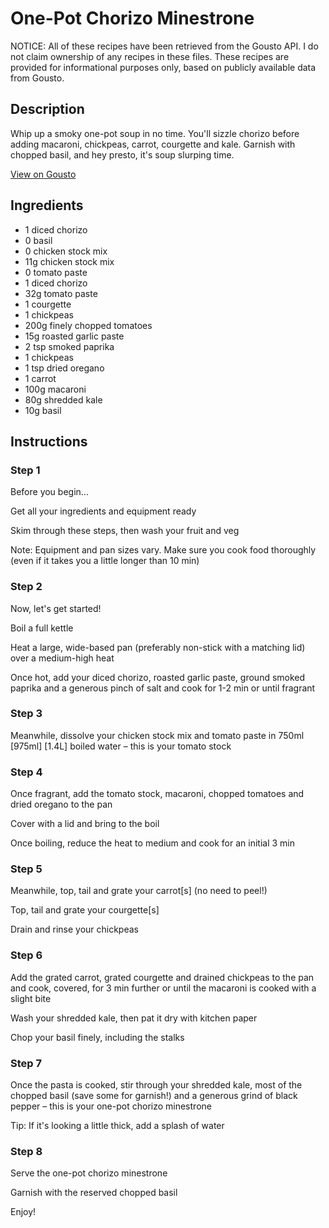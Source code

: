 # One-Pot Chorizo Minestrone

NOTICE: All of these recipes have been retrieved from the Gousto API. I do not claim ownership of any recipes in these files. These recipes are provided for informational purposes only, based on publicly available data from Gousto.

## Description

Whip up a smoky one-pot soup in no time. You'll sizzle chorizo before adding macaroni, chickpeas, carrot, courgette and kale. Garnish with chopped basil, and hey presto, it's soup slurping time.


[View on Gousto](https://www.gousto.co.uk/recipes/cookbook/10-min-one-pot-chorizo-minestrone)

## Ingredients

- 1 diced chorizo
- 0 basil
- 0 chicken stock mix
- 11g chicken stock mix
- 0 tomato paste
- 1 diced chorizo
- 32g tomato paste
- 1 courgette
- 1 chickpeas
- 200g finely chopped tomatoes
- 15g roasted garlic paste
- 2 tsp smoked paprika
- 1 chickpeas
- 1 tsp dried oregano
- 1 carrot
- 100g macaroni
- 80g shredded kale
- 10g basil

## Instructions


### Step 1

Before you begin...

Get all your ingredients and equipment ready

Skim through these steps, then wash your fruit and veg

Note: Equipment and pan sizes vary. Make sure you cook food thoroughly (even if it takes you a little longer than 10 min)


### Step 2

Now, let's get started!

Boil a full kettle

Heat a large, wide-based pan (preferably non-stick with a matching lid) over a medium-high heat

Once hot, add your diced chorizo, roasted garlic paste, ground smoked paprika and a generous pinch of salt and cook for 1-2 min or until fragrant


### Step 3

Meanwhile, dissolve your chicken stock mix and tomato paste in 750ml <span class="text-purple">[975ml]</span> <span class="text-danger">[1.4L] </span>boiled water – this is your tomato stock


### Step 4

Once fragrant, add the tomato stock, macaroni, chopped tomatoes and dried oregano to the pan

Cover with a lid and bring to the boil

Once boiling, reduce the heat to medium and cook for an initial 3 min


### Step 5

Meanwhile, top, tail and grate your carrot[s] (no need to peel!)

Top, tail and grate your courgette[s]

Drain and rinse your chickpeas


### Step 6

Add the grated carrot, grated courgette and drained chickpeas to the pan and cook, covered, for 3 min further or until the macaroni is cooked with a slight bite

Wash your shredded kale, then pat it dry with kitchen paper

Chop your basil finely, including the stalks


### Step 7

Once the pasta is cooked, stir through your shredded kale, most of the chopped basil (save some for garnish!) and a generous grind of black pepper – this is your one-pot chorizo minestrone

Tip: If it's looking a little thick, add a splash of water

### Step 8

Serve the one-pot chorizo minestrone 

Garnish with the reserved chopped basil

Enjoy!

